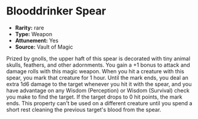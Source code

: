 
# Blooddrinker Spear

* **Rarity:** rare
* **Type:** Weapon
* **Attunement:** Yes
* **Source:** Vault of Magic


Prized by gnolls, the upper haft of this spear is decorated with tiny animal skulls, feathers, and other adornments. You gain a +1 bonus to attack and damage rolls with this magic weapon. When you hit a creature with this spear, you mark that creature for 1 hour. Until the mark ends, you deal an extra 1d6 damage to the target whenever you hit it with the spear, and you have advantage on any Wisdom (Perception) or Wisdom (Survival) check you make to find the target. If the target drops to 0 hit points, the mark ends. This property can't be used on a different creature until you spend a short rest cleaning the previous target's blood from the spear.
